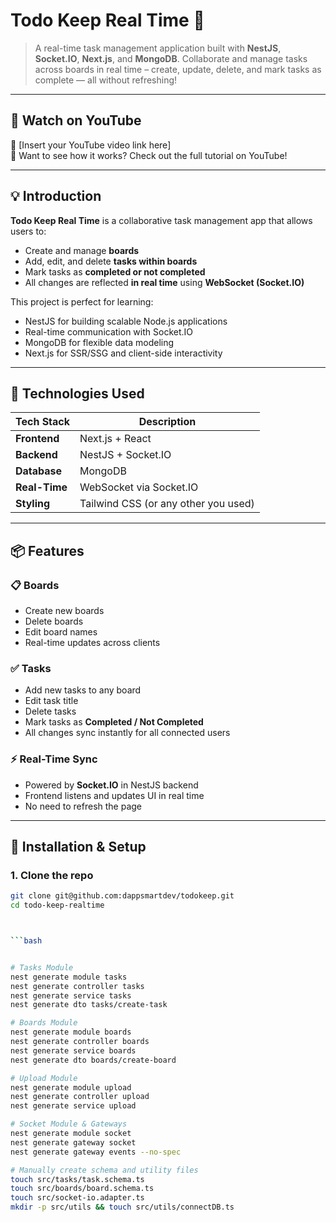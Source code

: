 
# **Todo Keep Real Time 🚀**

> A real-time task management application built with **NestJS**, **Socket.IO**, **Next.js**, and **MongoDB**. Collaborate and manage tasks across boards in real time – create, update, delete, and mark tasks as complete — all without refreshing!

---

## 🎥 Watch on YouTube

🔗 [Insert your YouTube video link here]  
📌 Want to see how it works? Check out the full tutorial on YouTube!

---

## 💡 Introduction

**Todo Keep Real Time** is a collaborative task management app that allows users to:

- Create and manage **boards**
- Add, edit, and delete **tasks within boards**
- Mark tasks as **completed or not completed**
- All changes are reflected **in real time** using **WebSocket (Socket.IO)**

This project is perfect for learning:
- NestJS for building scalable Node.js applications
- Real-time communication with Socket.IO
- MongoDB for flexible data modeling
- Next.js for SSR/SSG and client-side interactivity

---

## 🔧 Technologies Used

| Tech Stack        | Description |
|------------------|-------------|
| **Frontend**     | Next.js + React |
| **Backend**      | NestJS + Socket.IO |
| **Database**     | MongoDB |
| **Real-Time**    | WebSocket via Socket.IO |
| **Styling**      | Tailwind CSS (or any other you used) |

---

## 📦 Features

### 📋 Boards
- Create new boards
- Delete boards
- Edit board names
- Real-time updates across clients

### ✅ Tasks
- Add new tasks to any board
- Edit task title
- Delete tasks
- Mark tasks as **Completed / Not Completed**
- All changes sync instantly for all connected users

### ⚡ Real-Time Sync
- Powered by **Socket.IO** in NestJS backend
- Frontend listens and updates UI in real time
- No need to refresh the page

---

## 🧪 Installation & Setup

### 1. Clone the repo
```bash
git clone git@github.com:dappsmartdev/todokeep.git
cd todo-keep-realtime



```bash


# Tasks Module
nest generate module tasks
nest generate controller tasks
nest generate service tasks
nest generate dto tasks/create-task

# Boards Module
nest generate module boards
nest generate controller boards
nest generate service boards
nest generate dto boards/create-board

# Upload Module
nest generate module upload
nest generate controller upload
nest generate service upload

# Socket Module & Gateways
nest generate module socket
nest generate gateway socket
nest generate gateway events --no-spec

# Manually create schema and utility files
touch src/tasks/task.schema.ts
touch src/boards/board.schema.ts
touch src/socket-io.adapter.ts
mkdir -p src/utils && touch src/utils/connectDB.ts

```